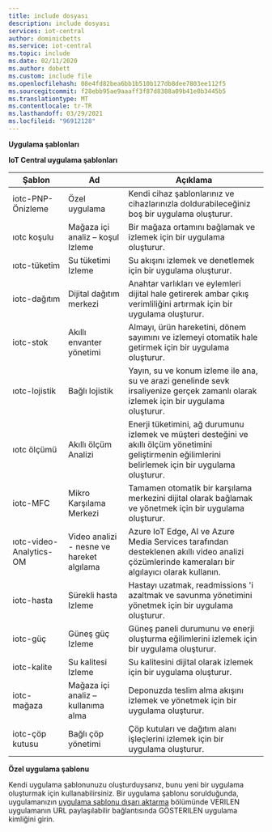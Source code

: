 ```yaml
---
title: include dosyası
description: include dosyası
services: iot-central
author: dominicbetts
ms.service: iot-central
ms.topic: include
ms.date: 02/11/2020
ms.author: dobett
ms.custom: include file
ms.openlocfilehash: 08e4fd82bea6bb1b510b127db8dee7803ee112f5
ms.sourcegitcommit: f28ebb95ae9aaaff3f87d8388a09b41e0b3445b5
ms.translationtype: MT
ms.contentlocale: tr-TR
ms.lasthandoff: 03/29/2021
ms.locfileid: "96912128"
---
```

**Uygulama şablonları**

**IoT Central uygulama şablonları**

| Şablon                 | Ad        | Açıklama |
| ------------------------ | ----------- | ----------- |
| iotc-PNP-Önizleme         | Özel uygulama | Kendi cihaz şablonlarınız ve cihazlarınızla doldurabileceğiniz boş bir uygulama oluşturur. |
| ıotc koşulu           | Mağaza içi analiz – koşul Izleme | Bir mağaza ortamını bağlamak ve izlemek için bir uygulama oluşturur. |
| ıotc-tüketim         | Su tüketimi Izleme | Su akışını izlemek ve denetlemek için bir uygulama oluşturur. |
| iotc-dağıtım        | Dijital dağıtım merkezi | Anahtar varlıkları ve eylemleri dijital hale getirerek ambar çıkış verimliliğini artırmak için bir uygulama oluşturur. |
| iotc-stok           | Akıllı envanter yönetimi | Almayı, ürün hareketini, dönem sayımını ve izlemeyi otomatik hale getirmek için bir uygulama oluşturur. |
| ıotc-lojistik           | Bağlı lojistik | Yayın, su ve konum izleme ile ana, su ve arazi genelinde sevk irsaliyenize gerçek zamanlı olarak izlemek için bir uygulama oluşturur. |
| ıotc ölçümü               | Akıllı ölçüm Analizi | Enerji tüketimini, ağ durumunu izlemek ve müşteri desteğini ve akıllı ölçüm yönetimini geliştirmenin eğilimlerini belirlemek için bir uygulama oluşturur.  |
| iotc-MFC                 | Mikro Karşılama Merkezi | Tamamen otomatik bir karşılama merkezini dijital olarak bağlamak ve yönetmek için bir uygulama oluşturur. |
| ıotc-video-Analytics-OM  | Video analizi - nesne ve hareket algılama | Azure IoT Edge, AI ve Azure Media Services tarafından desteklenen akıllı video analizi çözümlerinde kameraları bir algılayıcı olarak kullanın. |
| iotc-hasta             | Sürekli hasta Izleme | Hastayı uzatmak, readmissions 'i azaltmak ve savunma yönetimini yönetmek için bir uygulama oluşturur. |
| iotc-güç               | Güneş güç Izleme | Güneş paneli durumunu ve enerji oluşturma eğilimlerini izlemek için bir uygulama oluşturur. |
| iotc-kalite             | Su kalitesi Izleme | Su kalitesini dijital olarak izlemek için bir uygulama oluşturur. |
| iotc-mağaza               | Mağaza içi analiz – kullanıma alma | Deponuzda teslim alma akışını izlemek ve yönetmek için bir uygulama oluşturur. |
| iotc-çöp kutusu               | Bağlı çöp yönetimi | Çöp kutuları ve dağıtım alanı işleçlerini izlemek için bir uygulama oluşturur. |

**Özel uygulama şablonu**

Kendi uygulama şablonunuzu oluşturduysanız, bunu yeni bir uygulama oluşturmak için kullanabilirsiniz. Bir uygulama şablonu sorulduğunda, uygulamanızın [uygulama şablonu dışarı aktarma](../articles/iot-central/core/howto-use-app-templates.md#create-an-application-template) bölümünde VERILEN uygulamanın URL paylaşılabilir bağlantısında GÖSTERILEN uygulama kimliğini girin. 
